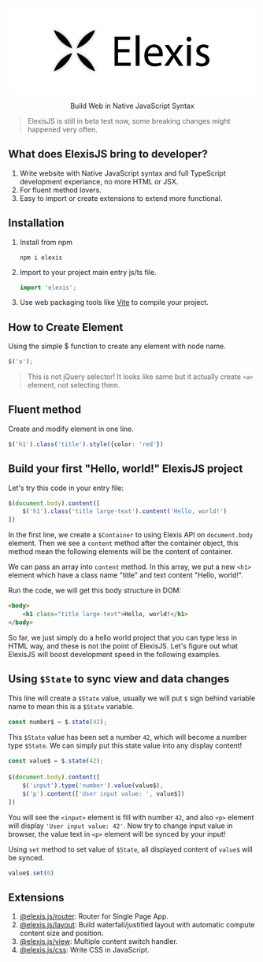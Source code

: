 <picture style="display: flex; justify-content: center">
  <source media="(prefers-color-scheme: dark)" srcset="https://raw.githubusercontent.com/defaultkavy-dev/elexis/refs/heads/assets/logo_light.png">
  <source media="(prefers-color-scheme: light)" srcset="https://raw.githubusercontent.com/defaultkavy-dev/elexis/refs/heads/assets/logo_dark.png">
  <img src="https://raw.githubusercontent.com/defaultkavy-dev/elexis/refs/heads/assets/logo_dark.png" alt="Elexis Logo">
</picture>
<p style="text-align: center">Build Web in Native JavaScript Syntax</p>

> ElexisJS is still in beta test now, some breaking changes might happened very often.

## What does ElexisJS bring to developer?
1. Write website with Native JavaScript syntax and full TypeScript development experiance, no more HTML or JSX.
2. For fluent method lovers.
3. Easy to import or create extensions to extend more functional.

## Installation
1. Install from npm
    ```
    npm i elexis
    ```
2. Import to your project main entry js/ts file.
    ```ts
    import 'elexis';
    ```
3. Use web packaging tools like [Vite](https://vitejs.dev/) to compile your project.

## How to Create Element
Using the simple $ function to create any element with node name.
```ts
$('a');
```
> This is not jQuery selector! It looks like same but it actually create `<a>` element, not selecting them.

## Fluent method
Create and modify element in one line.
```ts
$('h1').class('title').style({color: 'red'})
```

## Build your first "Hello, world!" ElexisJS project
Let's try this code in your entry file:

```ts
$(document.body).content([
    $('h1').class('title large-text').content('Hello, world!')
])
```

In the first line, we create a `$Container` to using Elexis API on `document.body` element. Then we see a `content` method after the container object, this method mean the following elements will be the content of container.

We can pass an array into `content` method. In this array, we put a new `<h1>` element which have a class name "title" and text content "Hello, world!".

Run the code, we will get this body structure in DOM:

```html
<body>
    <h1 class="title large-text">Hello, world!</h1>
</body>
```

So far, we just simply do a hello world project that you can type less in HTML way, and these is not the point of ElexisJS. Let's figure out what ElexisJS will boost development speed in the following examples.

## Using `$State` to sync view and data changes

This line will create a `$State` value, usually we will put `$` sign behind variable name to mean this is a `$State` variable.

```ts
const number$ = $.state(42);
```

This `$State` value has been set a number `42`, which will become a number type `$State`. We can simply put this state value into any display content!

```ts
const value$ = $.state(42);

$(document.body).content([
    $('input').type('number').value(value$),
    $('p').content(['User input value: ', value$])
])
```

You will see the `<input>` element is fill with number `42`, and also `<p>` element will display `'User input value: 42'`. Now try to change input value in browser, the value text in `<p>` element will be synced by your input!

Using `set` method to set value of `$State`, all displayed content of `value$` will be synced.
```ts
value$.set(0)
```

## Extensions
1. [@elexis.js/router](https://github.com/elexis-js/router): Router for Single Page App.
2. [@elexis.js/layout](https://github.com/elexis-js/layout): Build waterfall/justified layout with automatic compute content size and position.
3. [@elexis.js/view](https://github.com/elexis-js/view): Multiple content switch handler.
4. [@elexis.js/css](https://github.com/elexis-js/css): Write CSS in JavaScript.